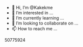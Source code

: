 - 👋 Hi, I’m @Kakekme
- 👀 I’m interested in ...
- 🌱 I’m currently learning ...
- 💞️ I’m looking to collaborate on ...
- 📫 How to reach me ...

<!---
Kakekme/Kakekme is a ✨ special ✨ repository because its `README.md` (this file) appears on your GitHub profile.
You can click the Preview link to take a look at your changes.
--->
50775924
